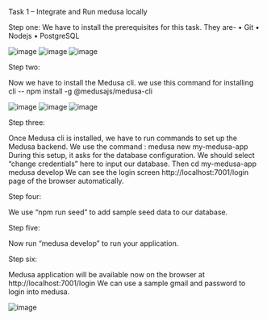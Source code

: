 Task 1 – Integrate and Run medusa locally


Step one:
We have to install the prerequisites for this task. They are-
•	Git
•	Nodejs
•	PostgreSQL

 ![image](https://github.com/user-attachments/assets/6c4c7a7b-a1da-4bc7-be42-923190a1886b)
 ![image](https://github.com/user-attachments/assets/f1016b2d-c674-456d-be26-6de8e19e9658)
 ![image](https://github.com/user-attachments/assets/64024181-1b5c-4e54-88f6-c4e0f6aa276b)

Step two:

Now we have to install the Medusa cli.
we use this command for installing cli -- npm install -g @medusajs/medusa-cli 

![image](https://github.com/user-attachments/assets/4598d348-13a0-455d-9859-fbd5ef4e595a)
![image](https://github.com/user-attachments/assets/ad509758-a5b4-41b6-a8cf-4655036cde18)
![image](https://github.com/user-attachments/assets/fd9f1d11-788d-4ff2-9720-c8117d25b18b)

Step three:

Once Medusa cli is installed, we have to run commands to set up the Medusa backend.
We use the command : medusa new my-medusa-app
During this setup, it asks for the database configuration. We should select “change credentials” here to input our database.
Then cd my-medusa-app\
       medusa develop
  We can see the login screen http://localhost:7001/login page of the browser automatically.
  
Step four:

We use “npm run seed” to add sample seed data to our database.

Step five:

Now run “medusa develop” to run your application.

Step six:

Medusa application will be available now on the browser at http://localhost:7001/login
We can use a sample gmail and password to login into medusa.

![image](https://github.com/user-attachments/assets/b2cb119a-9cd5-459a-9488-0e75badaea45)

 

